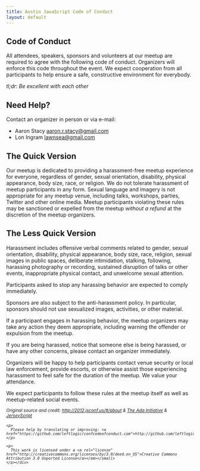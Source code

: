 ```yaml
---
title: Austin JavaScript Code of Conduct
layout: default
---
```


## Code of Conduct

All attendees, speakers, sponsors and volunteers at our meetup are required to agree with the following code of conduct. Organizers will enforce this code throughout the event. We expect cooperation from all participants to help ensure a safe, constructive environment for everybody.

*tl;dr: Be excellent with each other*

## Need Help?

Contact an organizer in person or via e-mail:

  * Aaron Stacy aaron.r.stacy@gmail.com
  * Lon Ingram lawnsea@gmail.com

## The Quick Version

Our meetup is dedicated to providing a harassment-free meetup experience for everyone, regardless of gender, sexual orientation, disability, physical appearance, body size, race, or religion. We do not tolerate harassment of meetup participants in any form. Sexual language and imagery is not appropriate for any meetup venue, including talks, workshops, parties, Twitter and other online media. Meetup participants violating these rules may be sanctioned or expelled from the meetup *without a refund* at the discretion of the meetup organizers.

## The Less Quick Version

Harassment includes offensive verbal comments related to gender, sexual orientation, disability, physical appearance, body size, race, religion, sexual images in public spaces, deliberate intimidation, stalking, following, harassing photography or recording, sustained disruption of talks or other events, inappropriate physical contact, and unwelcome sexual attention.

Participants asked to stop any harassing behavior are expected to comply immediately.

Sponsors are also subject to the anti-harassment policy. In particular, sponsors should not use sexualized images, activities, or other material.

If a participant engages in harassing behavior, the meetup organizers may take any action they deem appropriate, including warning the offender or expulsion from the meetup.

If you are being harassed, notice that someone else is being harassed, or have any other concerns, please contact an organizer immediately.

Organizers will be happy to help participants contact venue security or local law enforcement, provide escorts, or otherwise assist those experiencing harassment to feel safe for the duration of the meetup. We value your attendance.

We expect participants to follow these rules at the meetup itself as well as meetup-related social events.

<div class="footer">
  <p>
    <small><em>Original source and credit: <a href="http://2012.jsconf.us/#/about">http://2012.jsconf.us/#/about</a> & <a href="http://geekfeminism.wikia.com/wiki/meetup_anti-harassment/Policy">The Ada Initiative</a> & <a href="http://jerseyscript.github.io/codeofconduct.html">JerseyScript</a></p> 
    
    <p>
      Please help by translating or improving: <a href="https://github.com/leftlogic/confcodeofconduct.com">http://github.com/leftlogic/confcodeofconduct.com</a>
    </p>
    
    <p>
      This work is licensed under a <a rel="license" href="http://creativecommons.org/licenses/by/3.0/deed.en_US">Creative Commons Attribution 3.0 Unported License</a></em></small>
    </p></div>
